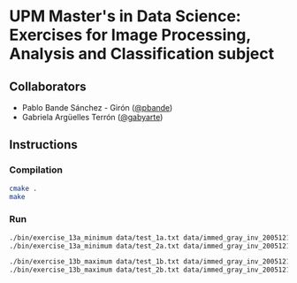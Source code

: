 # UPM Master's in Data Science: Exercises for Image Processing, Analysis and Classification subject

## Collaborators
* Pablo Bande Sánchez - Girón ([@pbande](https://github.com/pbande))
* Gabriela Argüelles Terrón ([@gabyarte](https://github.com/gabyarte))

## Instructions

### Compilation

```bash
cmake .
make
```

### Run

```bash
./bin/exercise_13a_minimum data/test_1a.txt data/immed_gray_inv_20051218_frgr4.pgm output/test_1a.txt 
./bin/exercise_13a_minimum data/test_2a.txt data/immed_gray_inv_20051218_frgr4.pgm output/test_2a.txt 

./bin/exercise_13b_maximum data/test_1b.txt data/immed_gray_inv_20051218_frgr4.pgm output/test_1b.txt
./bin/exercise_13b_maximum data/test_2b.txt data/immed_gray_inv_20051218_frgr4.pgm output/test_2b.txt
```
